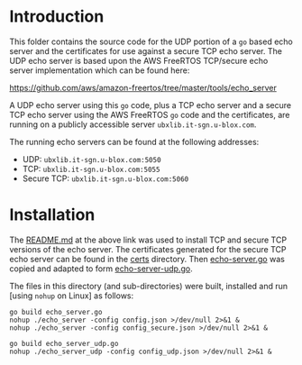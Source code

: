 # Introduction
This folder contains the source code for the UDP portion of a `go` based echo server and the certificates for use against a secure TCP echo server.  The UDP echo server is based upon the AWS FreeRTOS TCP/secure echo server implementation which can be found here:

https://github.com/aws/amazon-freertos/tree/master/tools/echo_server

A UDP echo server using this `go` code, plus a TCP echo server and a secure TCP echo server using the AWS FreeRTOS `go` code and the certificates, are running on a publicly accessible server `ubxlib.it-sgn.u-blox.com`.

The running echo servers can be found at the following addresses:

- UDP:        `ubxlib.it-sgn.u-blox.com:5050`
- TCP:        `ubxlib.it-sgn.u-blox.com:5055`
- Secure TCP: `ubxlib.it-sgn.u-blox.com:5060`

# Installation
The [README.md](https://github.com/aws/amazon-freertos/tree/main/tools/echo_server#readme) at the above link was used to install TCP and secure TCP versions of the echo server.  The certificates generated for the secure TCP echo server can be found in the [certs](certs) directory.  Then [echo-server.go](echo-server.go) was copied and adapted to form [echo-server-udp.go](echo-server-udp.go).

The files in this directory (and sub-directories) were built, installed and run \[using `nohup` on Linux\] as follows:

```
go build echo_server.go
nohup ./echo_server -config config.json >/dev/null 2>&1 &
nohup ./echo_server -config config_secure.json >/dev/null 2>&1 &

go build echo_server_udp.go
nohup ./echo_server_udp -config config_udp.json >/dev/null 2>&1 &
```